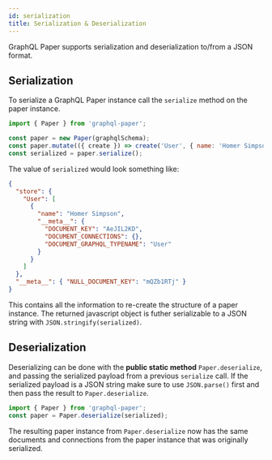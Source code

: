 ```yaml
---
id: serialization
title: Serialization & Deserialization
---
```


GraphQL Paper supports serialization and deserialization to/from a JSON format.

## Serialization

To serialize a GraphQL Paper instance call the `serialize` method on the paper instance.

```js
import { Paper } from 'graphql-paper';

const paper = new Paper(graphqlSchema);
const paper.mutate(({ create }) => create('User', { name: 'Homer Simpson' }))
const serialized = paper.serialize();
```

The value of `serialized` would look something like:

```json
{
  "store": {
    "User": [
      {
        "name": "Homer Simpson",
        "__meta__": {
          "DOCUMENT_KEY": "AeJIL2KD",
          "DOCUMENT_CONNECTIONS": {},
          "DOCUMENT_GRAPHQL_TYPENAME": "User"
        }
      }
    ]
  },
  "__meta__": { "NULL_DOCUMENT_KEY": "mQZb1RTj" }
}
```

This contains all the information to re-create the structure of a paper instance. The returned javascript object is
futher serializable to a JSON string with `JSON.stringify(serialized)`.

## Deserialization

Deserializing can be done with the **public static method** `Paper.deserialize`, and passing the serialized payload from
a previous `serialize` call. If the serialized payload is a JSON string make sure to use `JSON.parse()` first and then
pass the result to `Paper.deserialize`.

```js
import { Paper } from 'graphql-paper';
const paper = Paper.deserialize(serialized);
```

The resulting paper instance from `Paper.deserialize` now has the same documents and connections from the paper instance
that was originally serialized.
